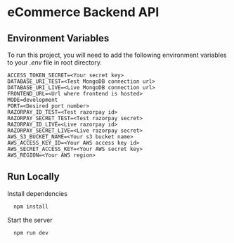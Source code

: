 
# eCommerce Backend API

## Environment Variables

To run this project, you will need to add the following environment variables to your *.env* file in root directory.

```
ACCESS_TOKEN_SECRET=<Your secret key>
DATABASE_URI_TEST=<Test MongoDB connection url>
DATABASE_URI_LIVE=<Live MongoDB connection url>
FRONTEND_URL=<Url where frontend is hosted>
MODE=development
PORT=<Desired port number>
RAZORPAY_ID_TEST=<Test razorpay id>
RAZORPAY_SECRET_TEST=<Test razorpay secret>
RAZORPAY_ID_LIVE=<Live razorpay id>
RAZORPAY_SECRET_LIVE=<Live razorpay secret>
AWS_S3_BUCKET_NAME=<Your s3 bucket name>
AWS_ACCESS_KEY_ID=<Your AWS access key id>
AWS_SECRET_ACCESS_KEY=<Your AWS secret key>
AWS_REGION=<Your AWS region>
```


## Run Locally

Install dependencies

```bash
  npm install
```

Start the server

```bash
  npm run dev
```

